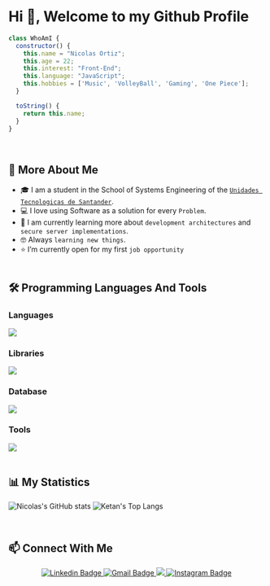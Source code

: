 # Hi 👋, Welcome to my Github Profile

```javascript
class WhoAmI {
  constructor() {
    this.name = "Nicolas Ortiz";
    this.age = 22;
    this.interest: "Front-End";
    this.language: "JavaScript";
    this.hobbies = ['Music', 'VolleyBall', 'Gaming', 'One Piece'];
  }

  toString() {
    return this.name;
  }
}
```
<br>


## 🧭 More About Me

- 🎓 I am a student in the School of Systems Engineering of the [`Unidades Tecnologicas de Santander`](https://www.uts.edu.co/sitio/).
- 💻 I love using Software as a solution for every `Problem`.
- 📖 I am currently learning more about `development architectures` and `secure server implementations`.
- 🤓 Always `learning new things`.
- ⭐ I’m currently open for my first `job opportunity`
<br><br>


## 🛠️ Programming Languages And Tools

### Languages
<img max-width="250px" src="https://skillicons.dev/icons?i=js,typescript,html,css,java,c#"  />


### Libraries
<img max-width="250px" src="https://skillicons.dev/icons?i=nodejs,express,react,vite"  />


### Database
<img max-width="250px" src="https://skillicons.dev/icons?i=mongo,postgres,mysql"  />


### Tools
<img max-width="250px" src="https://skillicons.dev/icons?i=git,github,vscode,visualstudio,postman,windows"  />
<br>
<br>


## 📊 My Statistics

![Nicolas's GitHub stats](https://github-readme-stats.vercel.app/api?username=nicolaxortiz&show_icons=true&theme=github_dark)
![Ketan's Top Langs](https://github-readme-stats.vercel.app/api/top-langs/?username=nicolaxortiz&theme=github_dark&layout=compact)

<br>

## 📫 Connect With Me

<div id="badges" align="center">
<a href="https://www.linkedin.com/in/nicolas-ortiz-0b5b41214/">
      <img src="https://img.shields.io/badge/LinkedIn-0077B5?style=for-the-badge&logo=linkedin&logoColor=white" alt="Linkedin Badge"/>
    </a>
    <a href="mailto:nicolaxortiz@gmail.com">
      <img src="https://img.shields.io/badge/Gmail-D14836?style=for-the-badge&logo=gmail&logoColor=white" alt="Gmail Badge"/>
    </a>
    <a href="https://www.discordapp.com/users/nicolaxortiz">
      <img src="https://img.shields.io/badge/Discord-7289DA?style=for-the-badge&logo=discord&logoColor=white alt="Discord Badge"/>
    </a>
    <a href="https://www.instagram.com/nicolaxortiz/">
      <img src="https://img.shields.io/badge/Instagram-E4405F?style=for-the-badge&logo=instagram&logoColor=white" alt="Instagram Badge"/>
    </a>
</div>
